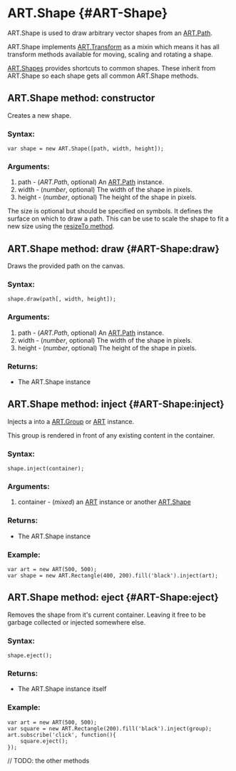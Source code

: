 ART.Shape {#ART-Shape}
======================

ART.Shape is used to draw arbitrary vector shapes from an [ART.Path][].

ART.Shape implements [ART.Transform][] as a mixin which means it has all transform
methods available for moving, scaling and rotating a shape.

[ART.Shapes][] provides shortcuts to common shapes. These inherit from
ART.Shape so each shape gets all common ART.Shape methods.

ART.Shape method: constructor
-----------------------------

Creates a new shape.

### Syntax:

	var shape = new ART.Shape([path, width, height]);

### Arguments:

1. path - (*ART.Path*, optional) An [ART.Path][] instance.
2. width - (*number*, optional) The width of the shape in pixels.
3. height - (*number*, optional) The height of the shape in pixels.

The size is optional but should be specified on symbols. It defines
the surface on which to draw a path. This can be use to scale the
shape to fit a new size using the [resizeTo method](ART.Transform#ART-Transform:resizeTo).

ART.Shape method: draw {#ART-Shape:draw}
----------------------------------------

Draws the provided path on the canvas.

### Syntax:

	shape.draw(path[, width, height]);

### Arguments:

1. path - (*ART.Path*, optional) An [ART.Path][] instance.
2. width - (*number*, optional) The width of the shape in pixels.
3. height - (*number*, optional) The height of the shape in pixels.

### Returns:

* The ART.Shape instance

ART.Shape method: inject {#ART-Shape:inject}
--------------------------------------------

Injects a into a [ART.Group][] or [ART][] instance.

This group is rendered in front of any existing content in the container.

### Syntax:

	shape.inject(container);

### Arguments:

1. container - (*mixed*) an [ART][] instance or another [ART.Shape][]

### Returns:

* The ART.Shape instance

### Example:

	var art = new ART(500, 500);
	var shape = new ART.Rectangle(400, 200).fill('black').inject(art);


ART.Shape method: eject {#ART-Shape:eject}
------------------------------------------

Removes the shape from it's current container. Leaving it free to be garbage collected
or injected somewhere else.

### Syntax:

	shape.eject();

### Returns:

* The ART.Shape instance itself

### Example:

	var art = new ART(500, 500);
	var square = new ART.Rectangle(200).fill('black').inject(group);
	art.subscribe('click', function(){
		square.eject();
	});



// TODO: the other methods

[ART]: ../ART/ART
[ART.Path]: ../ART/ART.Path
[ART.Transform]: ../ART/ART.Transform
[ART.Group]: ../ART/ART.Group
[ART.Shape]: ../ART/ART.Shape
[ART.Shapes]: ../Shapes/ART.Shapes
